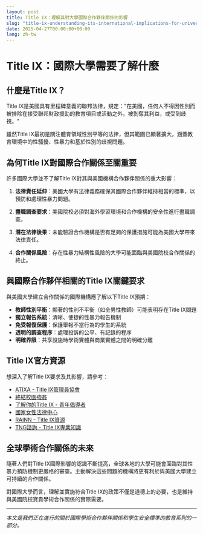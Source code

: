 ```yaml
---
layout: post
title: Title IX：理解其對大學國際合作夥伴關係的影響
slug: "title-ix-understanding-its-international-implications-for-university-partnerships-zh-tw"
date: 2025-04-27T00:00:00+00:00
lang: zh-tw
---
```


# Title IX：國際大學需要了解什麼

## 什麼是Title IX？

Title IX是美國具有里程碑意義的聯邦法律，規定："在美國，任何人不得因性別而被排除在接受聯邦財政援助的教育項目或活動之外，被剝奪其利益，或受到歧視。"

雖然Title IX最初是關注體育領域性別平等的法律，但其範圍已顯著擴大，涵蓋教育環境中的性騷擾、性暴力和基於性別的歧視問題。

## 為何Title IX對國際合作關係至關重要

許多國際大學並不了解Title IX對其與美國機構合作夥伴關係的重大影響：

1. **法律責任延伸**：美國大學有法律義務確保其國際合作夥伴維持相當的標準，以預防和處理性暴力問題。

2. **盡職調查要求**：美國院校必須對海外學習環境和合作機構的安全性進行盡職調查。

3. **潛在法律後果**：未能驗證合作機構是否有足夠的保護措施可能為美國大學帶來法律責任。

4. **合作關係風險**：存在性暴力結構性風險的大學可能面臨與美國院校合作關係的終止。

## 與國際合作夥伴相關的Title IX關鍵要求

與美國大學建立合作關係的國際機構應了解以下Title IX預期：

* **教師性別平衡**：顯著的性別不平衡（如全男性教師）可能表明存在Title IX問題
* **獨立報告系統**：清晰、便捷的性暴力報告機制
* **免受報復保護**：保護舉報不當行為的學生的系統
* **透明的調查程序**：處理投訴的公平、有記錄的程序
* **明確界限**：共享設施時學術實體與商業實體之間的明確分離

## Title IX官方資源

想深入了解Title IX要求及其影響，請參考：

* [ATIXA - Title IX管理員協會](https://www.atixa.org/)
* [終結校園強姦](https://endrapeoncampus.org/laws/)
* [了解你的Title IX - 青年倡導者](https://www.advocatesforyouth.org/campaigns/know-your-ix/)
* [國家女性法律中心](https://nwlc.org/issue/education-title-ix/)
* [RAINN - Title IX資源](https://rainn.org/title-ix)
* [TNG諮詢 - Title IX專業知識](https://www.tngconsulting.com/consulting/title-ix/)

## 全球學術合作關係的未來

隨著人們對Title IX國際影響的認識不斷提高，全球各地的大學可能會面臨對其性暴力預防機制更嚴格的審查。主動解決這些問題的機構將更有利於與美國大學建立可持續的合作關係。

對國際大學而言，理解並實施符合Title IX的政策不僅是道德上的必要，也是維持與美國院校寶貴學術合作關係的實際需要。

---

*本文是我們正在進行的關於國際學術合作夥伴關係和學生安全標準的教育系列的一部分。* 
